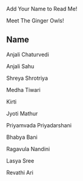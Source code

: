 

Add Your Name to Read Me!

Meet The Ginger Owls!

## Name
Anjali Chaturvedi

Anjali Sahu

Shreya Shrotriya

Medha Tiwari

Kirti

Jyoti Mathur

Priyamvada Priyadarshani

Bhabya Bani

Ragavula Nandini

Lasya Sree

Revathi Ari